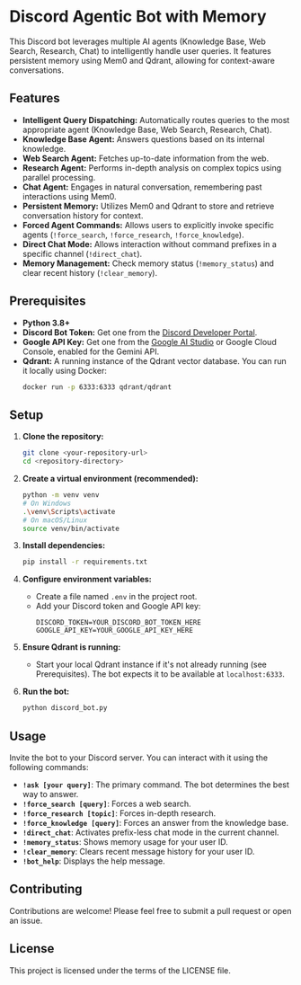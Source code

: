 # Discord Agentic Bot with Memory

This Discord bot leverages multiple AI agents (Knowledge Base, Web Search, Research, Chat) to intelligently handle user queries. It features persistent memory using Mem0 and Qdrant, allowing for context-aware conversations.

## Features

*   **Intelligent Query Dispatching:** Automatically routes queries to the most appropriate agent (Knowledge Base, Web Search, Research, Chat).
*   **Knowledge Base Agent:** Answers questions based on its internal knowledge.
*   **Web Search Agent:** Fetches up-to-date information from the web.
*   **Research Agent:** Performs in-depth analysis on complex topics using parallel processing.
*   **Chat Agent:** Engages in natural conversation, remembering past interactions using Mem0.
*   **Persistent Memory:** Utilizes Mem0 and Qdrant to store and retrieve conversation history for context.
*   **Forced Agent Commands:** Allows users to explicitly invoke specific agents (`!force_search`, `!force_research`, `!force_knowledge`).
*   **Direct Chat Mode:** Allows interaction without command prefixes in a specific channel (`!direct_chat`).
*   **Memory Management:** Check memory status (`!memory_status`) and clear recent history (`!clear_memory`).

## Prerequisites

*   **Python 3.8+**
*   **Discord Bot Token:** Get one from the [Discord Developer Portal](https://discord.com/developers/applications).
*   **Google API Key:** Get one from the [Google AI Studio](https://aistudio.google.com/app/apikey) or Google Cloud Console, enabled for the Gemini API.
*   **Qdrant:** A running instance of the Qdrant vector database. You can run it locally using Docker:
    ```bash
    docker run -p 6333:6333 qdrant/qdrant
    ```

## Setup

1.  **Clone the repository:**
    ```bash
    git clone <your-repository-url>
    cd <repository-directory>
    ```

2.  **Create a virtual environment (recommended):**
    ```bash
    python -m venv venv
    # On Windows
    .\venv\Scripts\activate
    # On macOS/Linux
    source venv/bin/activate
    ```

3.  **Install dependencies:**
    ```bash
    pip install -r requirements.txt
    ```

4.  **Configure environment variables:**
    *   Create a file named `.env` in the project root.
    *   Add your Discord token and Google API key:
        ```env
        DISCORD_TOKEN=YOUR_DISCORD_BOT_TOKEN_HERE
        GOOGLE_API_KEY=YOUR_GOOGLE_API_KEY_HERE
        ```

5.  **Ensure Qdrant is running:**
    *   Start your local Qdrant instance if it's not already running (see Prerequisites). The bot expects it to be available at `localhost:6333`.

6.  **Run the bot:**
    ```bash
    python discord_bot.py
    ```

## Usage

Invite the bot to your Discord server. You can interact with it using the following commands:

*   **`!ask [your query]`**: The primary command. The bot determines the best way to answer.
*   **`!force_search [query]`**: Forces a web search.
*   **`!force_research [topic]`**: Forces in-depth research.
*   **`!force_knowledge [query]`**: Forces an answer from the knowledge base.
*   **`!direct_chat`**: Activates prefix-less chat mode in the current channel.
*   **`!memory_status`**: Shows memory usage for your user ID.
*   **`!clear_memory`**: Clears recent message history for your user ID.
*   **`!bot_help`**: Displays the help message.

## Contributing

Contributions are welcome! Please feel free to submit a pull request or open an issue.

## License

This project is licensed under the terms of the LICENSE file.
